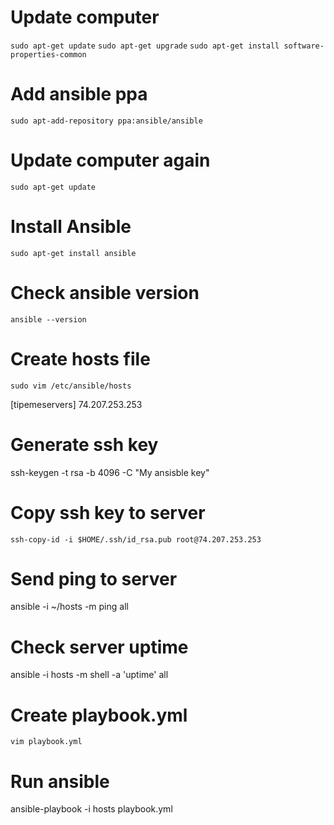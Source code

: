 # Update computer
`sudo apt-get update`
`sudo apt-get upgrade`
`sudo apt-get install software-properties-common`

# Add ansible ppa
`sudo apt-add-repository ppa:ansible/ansible`

# Update computer again
`sudo apt-get update`

# Install Ansible
`sudo apt-get install ansible`

# Check ansible version
`ansible --version`

# Create hosts file
`sudo vim /etc/ansible/hosts`

[tipemeservers]
74.207.253.253

# Generate ssh key
ssh-keygen -t rsa -b 4096 -C "My ansisble key"

# Copy ssh key to server
`ssh-copy-id -i $HOME/.ssh/id_rsa.pub root@74.207.253.253`

# Send ping to server
ansible -i ~/hosts -m ping all

# Check server uptime
ansible -i hosts -m shell -a 'uptime' all

# Create playbook.yml
`vim playbook.yml`

# Run ansible
ansible-playbook -i hosts playbook.yml 

